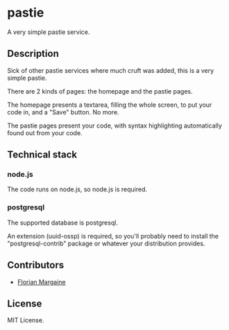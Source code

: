 # pastie

A very simple pastie service.

## Description

Sick of other pastie services where much cruft was added, this is a very simple pastie.

There are 2 kinds of pages: the homepage and the pastie pages.

The homepage presents a textarea, filling the whole screen, to put your code in, and a "Save" button. No more.

The pastie pages present your code, with syntax highlighting automatically found out from your code.

## Technical stack

### node.js

The code runs on node.js, so node.js is required.

### postgresql

The supported database is postgresql.

An extension (uuid-ossp) is required, so you'll probably need to install the "postgresql-contrib" package or whatever your distribution provides.

## Contributors

- [Florian Margaine](http://margaine.com)

## License

MIT License.
